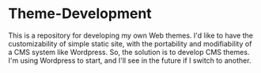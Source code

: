 # Theme-Development

This is a repository for developing my own Web themes. 
I'd like to have the customizability of simple static site, with the
portability and modifiability of a CMS system like Wordpress. So, the solution is
to develop CMS themes. I'm using Wordpress to start, and I'll see in the future
if I switch to another. 
